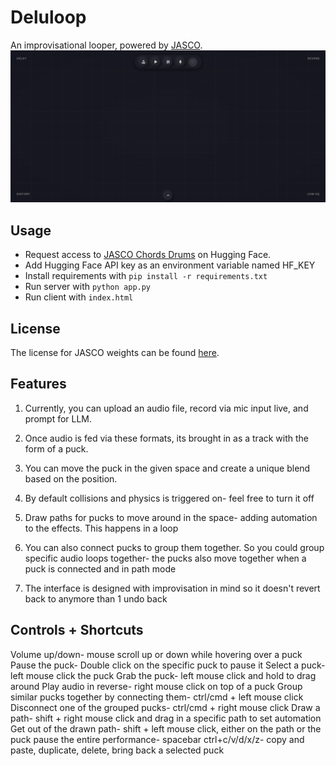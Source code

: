 # Deluloop
An improvisational looper, powered by [JASCO](https://github.com/facebookresearch/audiocraft/blob/main/docs/JASCO.md).
![image showcasing the Deluloop interface](image.png)

## Usage
- Request access to [JASCO Chords Drums](https://huggingface.co/facebook/jasco-chords-drums-400M) on Hugging Face.
- Add Hugging Face API key as an environment variable named HF_KEY
- Install requirements with ``pip install -r requirements.txt``
- Run server with ``python app.py``
- Run client with ``index.html``

## License
The license for JASCO weights can be found [here](https://github.com/facebookresearch/audiocraft/blob/896ec7c47f5e5d1e5aa1e4b260c4405328bf009d/LICENSE_weights).

## Features
1. Currently, you can upload an audio file, record via mic input live, and prompt for LLM.

2. Once audio is fed via these formats, its brought in as a track with the form of a puck.

3. You can move the puck in the given space and create a unique blend based on the position.

4. By default collisions and physics is triggered on- feel free to turn it off

5. Draw paths for pucks to move around in the space- adding automation to the effects. This happens in a loop

6. You can also connect pucks to group them together. So you could group specific audio loops together- the pucks also move together when a puck is connected and in path mode

7. The interface is designed with improvisation in mind so it doesn't revert back to anymore than 1 undo back

## Controls + Shortcuts
Volume up/down- mouse scroll up or down while hovering over a puck
Pause the puck- Double click on the specific puck to pause it
Select a puck- left mouse click the puck
Grab the puck- left mouse click and hold to drag around
Play audio in reverse- right mouse click on top of a puck
Group similar pucks together by connecting them- ctrl/cmd + left mouse click 
Disconnect one of the grouped pucks- ctrl/cmd + right mouse click
Draw a path- shift + right mouse click and drag in a specific path to set automation
Get out of the drawn path- shift + left mouse click, either on the path or the puck
pause the entire performance- spacebar
ctrl+c/v/d/x/z- copy and paste, duplicate, delete, bring back a selected puck


